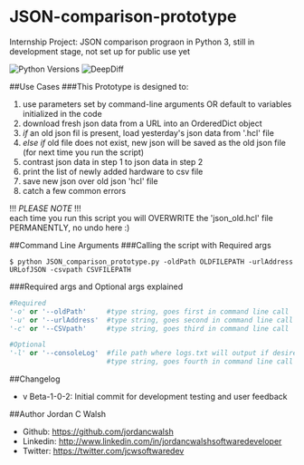 # JSON-comparison-prototype
Internship Project: JSON comparison prograon in Python 3, still in development stage, not set up for public use yet

<!-- ![Downloads](https://img.shields.io/pypi/dm/deepdiff.svg?style=flat) -->
![Python Versions](https://img.shields.io/badge/Python-3.2%2C%203.3%2C%203.4%2C%203.5-brightgreen.svg?style=flat)
![DeepDiff](https://img.shields.io/badge/DeepDiff-1.2.0-blue.svg?style=flat)

##Use Cases
###This Prototype is designed to:
1. use parameters set by command-line arguments OR default to variables initialized in the code
2. download fresh json data from a URL into an OrderedDict object
3. _if_ an old json fil is present, load yesterday's json data from '.hcl' file 
4. _else if_ old file does not exist, new json will be saved as the old json file (for next time you run the script)
5. contrast json data in step 1 to json data in step 2
6. print the list of newly added hardware to csv file
7. save new json over old json 'hcl' file
8. catch a few common errors

!!! _PLEASE NOTE_ !!!  
each time you run this script you will OVERWRITE the 'json_old.hcl' file PERMANENTLY, no undo here :)

##Command Line Arguments
###Calling the script with Required args
```
$ python JSON_comparison_prototype.py -oldPath OLDFILEPATH -urlAddress URLofJSON -csvpath CSVFILEPATH
```
###Required args and Optional args explained
```python
#Required
'-o' or '--oldPath'     #type string, goes first in command line call
'-u' or '--urlAddress'  #type string, goes second in command line call
'-c' or '--CSVpath'     #type string, goes third in command line call

#Optional
'-l' or '--consoleLog'  #file path where logs.txt will output if desired, 
                        #type string, goes fourth in command line call
```

##Changelog

- v Beta-1-0-2: Initial commit for development testing and user feedback

##Author
Jordan C Walsh

- Github:  <https://github.com/jordancwalsh>
- Linkedin:  <http://www.linkedin.com/in/jordancwalshsoftwaredeveloper>
- Twitter:   <https://twitter.com/jcwsoftwaredev>
